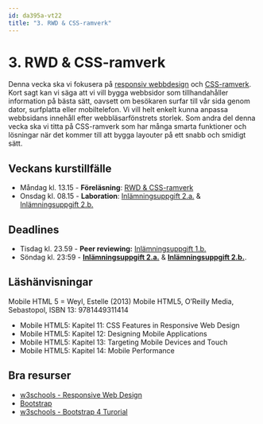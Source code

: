 ```yaml
---
id: da395a-vt22
title: "3. RWD & CSS-ramverk"
---
```


# 3. RWD & CSS-ramverk

Denna vecka ska vi fokusera på [responsiv webbdesign](https://sv.wikipedia.org/wiki/Responsiv_webbdesign) och [CSS-ramverk](https://en.wikipedia.org/wiki/CSS_framework). Kort sagt kan vi säga att vi vill bygga webbsidor som tillhandahåller information på bästa sätt, oavsett om besökaren surfar till vår sida genom dator, surfplatta eller mobiltelefon. Vi vill helt enkelt kunna anpassa webbsidans innehåll efter webbläsarfönstrets storlek. Som andra del denna vecka ska vi titta på CSS-ramverk som har många smarta funktioner och lösningar när det kommer till att bygga layouter på ett snabb och smidigt sätt.

## Veckans kurstillfälle

- Måndag kl. 13.15 - **Föreläsning**: [RWD & CSS-ramverk](../f1/)
- Onsdag kl. 08.15 - **Laboration**: [Inlämningsuppgift 2.a.](../i1/) & [Inlämningsuppgift 2.b.](../i2/)

## Deadlines

- Tisdag kl. 23.59 - **Peer reviewing:** [Inlämningsuppgift 1.b.](../../2-javascript-dom/i2/)
- Söndag kl. 23:59 - **[Inlämningsuppgift 2.a.](../i1/)** & **[Inlämningsuppgift 2.b.](../i2/)**.

## Läshänvisningar

Mobile HTML 5 = Weyl, Estelle (2013) Mobile HTML5, O’Reilly Media, Sebastopol, ISBN 13: 9781449311414

- Mobile HTML5: Kapitel 11: CSS Features in Responsive Web Design
- Mobile HTML5: Kapitel 12: Designing Mobile Applications
- Mobile HTML5: Kapitel 13: Targeting Mobile Devices and Touch
- Mobile HTML5: Kapitel 14: Mobile Performance

## Bra resurser

- [w3schools - Responsive Web Design](https://www.w3schools.com/css/css_rwd_intro.asp)
- [Bootstrap](https://getbootstrap.com/)
- [w3schools - Bootstrap 4 Turorial](https://www.w3schools.com/bootstrap4/default.asp)